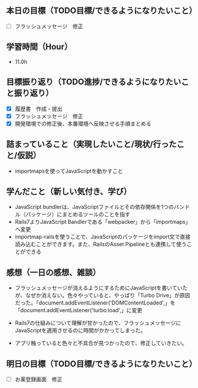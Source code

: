 ## 本日の目標（TODO目標/できるようになりたいこと）
- [ ] フラッシュメッセージ　修正
　
## 学習時間（Hour）
- 11.0h

## 目標振り返り（TODO進捗/できるようになりたいこと振り返り）
- [x] 履歴書　作成・提出
- [x] フラッシュメッセージ　修正
- [x] 開発環境での修正後、本番環境へ反映させる手順まとめる

##  詰まっていること（実現したいこと/現状/行ったこと/仮説）
- importmapsを使ってJavaScriptを動かすこと

## 学んだこと（新しい気付き、学び）
- JavaScript bundlerは、JavaScriptファイルとその依存関係を1つのバンドル（パッケージ）にまとめるツールのことを指す
- Rails7よりJavaScript Bandlerである「webpacker」から「importmaps」ヘ変更
- importmap-railsを使うことで、JavaScriptのパッケージをimport文で直接読み込むことができます。また、RailsのAsset Pipelineとも連携して使うことができる

## 感想（一日の感想、雑談）
- フラッシュメッセージが消えるようにするためにJavaScriptを書いていたが、なぜか消えない。色々やっていると、やっぱり「Turbo Drive」が原因だった。「document.addEventListener('DOMContentLoaded',」を「document.addEventListener('turbo:load',」に変更

- Rails7の仕組みについて理解が甘かったので、フラッシュメッセージにJavaScriptを適用させるのに時間がかかってしまった。
- アプリ触っていると色々と不具合が見つかったので、修正していきたい。

## 明日の目標（TODO目標/できるようになりたいこと）
- [ ] お薬登録画面　修正
